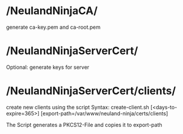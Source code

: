 # /NeulandNinjaCA/
generate ca-key.pem and ca-root.pem

# /NeulandNinjaServerCert/
Optional: generate keys for server

# /NeulandNinjaServerCert/clients/
create new clients using the script
Syntax: create-client.sh <client-name> [<days-to-expire=365>] [export-path=/var/www/neuland-ninja/certs/clients]

The Script generates a PKCS12-File and copies it to export-path
